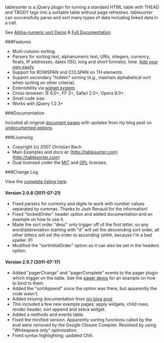 tablesorter is a jQuery plugin for turning a standard HTML table with THEAD and TBODY tags into a sortable table without page refreshes.
tablesorter can successfully parse and sort many types of data including linked data in a cell.

See [Alpha-numeric sort Demo](http://mottie.github.com/tablesorter/) &amp; [Full Documentation](http://mottie.github.com/tablesorter/docs/)

###Features

* Multi-column sorting.
* Parsers for sorting text, alphanumeric text, URIs, integers, currency, floats, IP addresses, dates (ISO, long and short formats), time. [Add your own easily](http://mottie.github.com/tablesorter/docs/example-parsers.html)
* Support for ROWSPAN and COLSPAN on TH elements.
* Support secondary "hidden" sorting (e.g., maintain alphabetical sort when sorting on other criteria).
* Extensibility via [widget system](http://mottie.github.com/tablesorter/docs/example-widgets.html).
* Cross-browser: IE 6.0+, FF 2+, Safari 2.0+, Opera 9.0+.
* Small code size.
* Works with jQuery 1.2.3+

###Documentation

Included all original [document pages](http://mottie.github.com/tablesorter/docs/index.html) with updates from my blog post on [undocumented options](http://wowmotty.blogspot.com/2011/06/jquery-tablesorter-missing-docs.html).

###Licensing

* Copyright (c) 2007 Christian Bach
* Main Examples and docs at: [http://tablesorter.com](http://tablesorter.com)
* Dual licensed under the [MIT](http://www.opensource.org/licenses/mit-license.php) and [GPL](http://www.gnu.org/licenses/gpl.html) licenses:

###Change Log

View the [complete listing here](changelog.markdown).

#### Version 2.0.8 (2011-07-21)

* Fixed parsers for currency and digits to work with number values separated by commas. Thanks to Josh Renaud for the information!
* Fixed "lockedOrder" header option and added documentation and an example on how to use it.
* Made the sort order "desc" only trigger off of the first letter, so any word/abbreviation starting with "d" will set the descending sort order, all other letters will set the order to ascending (shhh, because I'm a bad speller :P)
* Modified the "sortInitialOrder" option so it can also be set in the headers option.

#### Version 2.0.7 (2011-07-17)

* Added "pagerChange" and "pagerComplete" events to the pager plugin which trigger on the table. See the [pager demo](http://mottie.github.com/tablesorter/docs/example-pager.html) for an example on how to bind to them.
* Added the "sortAppend" since the option was there, but apparently the code wasn't.
* Added missing documentation from [my blog post](http://wowmotty.blogspot.com/2011/06/jquery-tablesorter-missing-docs.html)
 * This included a few new example pages: apply widgets, child rows, render header, sort append and zebra widget.
 * Added a methods and events table.
* Fixed the minified version. Apparently sorting functions called by the eval were removed by the Google Closure Compiler. Resolved by using "Whitespace only" optimization.
* Fixed syntax highlighting; updated Chili.
